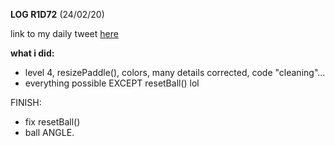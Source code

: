 **LOG R1D72** (24/02/20)

link to my daily tweet [here](https://twitter.com/Nightcoder2/status/1231849372067008514)

**what i did:**

- level 4, resizePaddle(), colors, many details corrected, code "cleaning"...
- everything possible EXCEPT resetBall() lol

FINISH:

- fix resetBall() 
- ball ANGLE.

